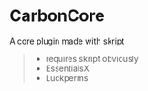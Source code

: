 # CarbonCore
A core plugin made with skript

>  - requires skript obviously 
>  - EssentialsX
>  - Luckperms
